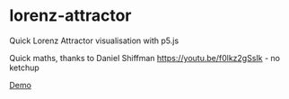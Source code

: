 # lorenz-attractor
Quick Lorenz Attractor visualisation with p5.js

Quick maths, thanks to Daniel Shiffman https://youtu.be/f0lkz2gSsIk - no ketchup

[Demo](https://lorenz-attractor.joostkiens.com)
